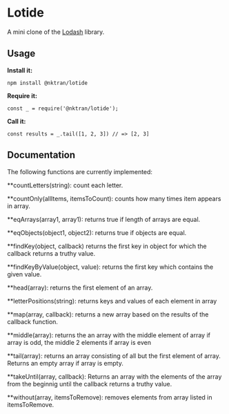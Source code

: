 # Lotide

A mini clone of the [Lodash](https://lodash.com) library.


## Usage

**Install it:**

`npm install @nktran/lotide`

**Require it:**

`const _ = require('@nktran/lotide');`

**Call it:**

`const results = _.tail([1, 2, 3]) // => [2, 3]`

## Documentation

The following functions are currently implemented:

**countLetters(string): count each letter.

**countOnly(allItems, itemsToCount): counts how many times item appears in array.

**eqArrays(array1, array1): returns true if length of arrays are equal.

**eqObjects(object1, object2): returns true if objects are equal.

**findKey(object, callback) returns the first key in object for which the callback returns a truthy value.

**findKeyByValue(object, value): returns the first key which contains the given value. 

**head(array): returns the first element of an array. 

**letterPositions(string): returns keys and values of each element in array

**map(array, callback): returns a new array based on the results of the callback function.

**middle(array): returns the an array with the middle element of array if array is odd, the middle 2 elements if array is even

**tail(array): returns an array consisting of all but the first element of array. Returns an empty array if array is empty.

**takeUntil(array, callback): Returns an array with the elements of the array from the beginnig until the callback returns a truthy value.

**without(array, itemsToRemove): removes elements from array listed in itemsToRemove.
